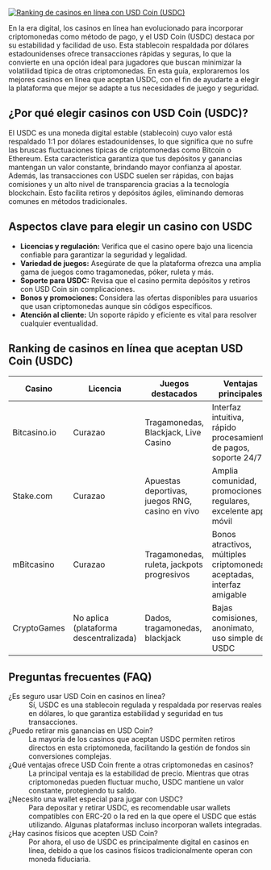 [![Ranking de casinos en línea con USD Coin (USDC)](https://123-caf.pages.dev/gitsignup.png)](https://vrmoo.ru/Bt82HjjY)

<p>En la era digital, los casinos en línea han evolucionado para incorporar criptomonedas como método de pago, y el USD Coin (USDC) destaca por su estabilidad y facilidad de uso. Esta stablecoin respaldada por dólares estadounidenses ofrece transacciones rápidas y seguras, lo que la convierte en una opción ideal para jugadores que buscan minimizar la volatilidad típica de otras criptomonedas. En esta guía, exploraremos los mejores casinos en línea que aceptan USDC, con el fin de ayudarte a elegir la plataforma que mejor se adapte a tus necesidades de juego y seguridad.</p>  <h2>¿Por qué elegir casinos con USD Coin (USDC)?</h2> <p>El USDC es una moneda digital estable (stablecoin) cuyo valor está respaldado 1:1 por dólares estadounidenses, lo que significa que no sufre las bruscas fluctuaciones típicas de criptomonedas como Bitcoin o Ethereum. Esta característica garantiza que tus depósitos y ganancias mantengan un valor constante, brindando mayor confianza al apostar. Además, las transacciones con USDC suelen ser rápidas, con bajas comisiones y un alto nivel de transparencia gracias a la tecnología blockchain. Esto facilita retiros y depósitos ágiles, eliminando demoras comunes en métodos tradicionales.</p>  <h2>Aspectos clave para elegir un casino con USDC</h2> <ul>   <li><strong>Licencias y regulación:</strong> Verifica que el casino opere bajo una licencia confiable para garantizar la seguridad y legalidad.</li>   <li><strong>Variedad de juegos:</strong> Asegúrate de que la plataforma ofrezca una amplia gama de juegos como tragamonedas, póker, ruleta y más.</li>   <li><strong>Soporte para USDC:</strong> Revisa que el casino permita depósitos y retiros con USD Coin sin complicaciones.</li>   <li><strong>Bonos y promociones:</strong> Considera las ofertas disponibles para usuarios que usan criptomonedas aunque sin códigos específicos.</li>   <li><strong>Atención al cliente:</strong> Un soporte rápido y eficiente es vital para resolver cualquier eventualidad.</li> </ul>  <h2>Ranking de casinos en línea que aceptan USD Coin (USDC)</h2> <table>   <thead>     <tr>       <th>Casino</th>       <th>Licencia</th>       <th>Juegos destacados</th>       <th>Ventajas principales</th>     </tr>   </thead>   <tbody>     <tr>       <td>Bitcasino.io</td>       <td>Curazao</td>       <td>Tragamonedas, Blackjack, Live Casino</td>       <td>Interfaz intuitiva, rápido procesamiento de pagos, soporte 24/7</td>     </tr>     <tr>       <td>Stake.com</td>       <td>Curazao</td>       <td>Apuestas deportivas, juegos RNG, casino en vivo</td>       <td>Amplia comunidad, promociones regulares, excelente app móvil</td>     </tr>     <tr>       <td>mBitcasino</td>       <td>Curazao</td>       <td>Tragamonedas, ruleta, jackpots progresivos</td>       <td>Bonos atractivos, múltiples criptomonedas aceptadas, interfaz amigable</td>     </tr>     <tr>       <td>CryptoGames</td>       <td>No aplica (plataforma descentralizada)</td>       <td>Dados, tragamonedas, blackjack</td>       <td>Bajas comisiones, anonimato, uso simple de USDC</td>     </tr>   </tbody> </table>  <h2>Preguntas frecuentes (FAQ)</h2> <dl>   <dt>¿Es seguro usar USD Coin en casinos en línea?</dt>   <dd>Sí, USDC es una stablecoin regulada y respaldada por reservas reales en dólares, lo que garantiza estabilidad y seguridad en tus transacciones.</dd>      <dt>¿Puedo retirar mis ganancias en USD Coin?</dt>   <dd>La mayoría de los casinos que aceptan USDC permiten retiros directos en esta criptomoneda, facilitando la gestión de fondos sin conversiones complejas.</dd>    <dt>¿Qué ventajas ofrece USD Coin frente a otras criptomonedas en casinos?</dt>   <dd>La principal ventaja es la estabilidad de precio. Mientras que otras criptomonedas pueden fluctuar mucho, USDC mantiene un valor constante, protegiendo tu saldo.</dd>      <dt>¿Necesito una wallet especial para jugar con USDC?</dt>   <dd>Para depositar y retirar USDC, es recomendable usar wallets compatibles con ERC-20 o la red en la que opere el USDC que estás utilizando. Algunas plataformas incluso incorporan wallets integradas.</dd>    <dt>¿Hay casinos físicos que acepten USD Coin?</dt>   <dd>Por ahora, el uso de USDC es principalmente digital en casinos en línea, debido a que los casinos físicos tradicionalmente operan con moneda fiduciaria.</dd> </dl>